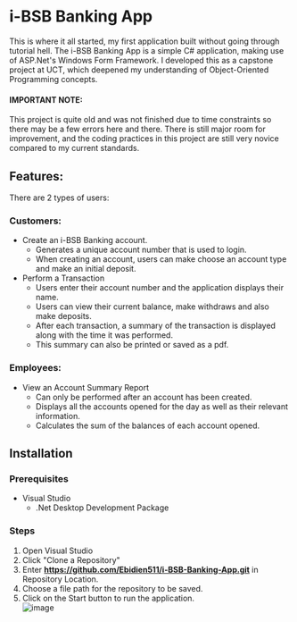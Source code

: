 # i-BSB Banking App

This is where it all started, my first application built without going through tutorial hell. The i-BSB Banking App is a simple  C# application, making use of ASP.Net's Windows Form Framework. I developed this as a capstone project at UCT, which deepened my understanding of Object-Oriented Programming concepts.
#### IMPORTANT NOTE: 
This project is quite old and was not finished due to time constraints so there may be a few errors here and there. There is still major room for improvement, and the coding practices in this project are still very novice compared to my current standards.

## Features:
There are 2 types of users:
### Customers:
- Create an i-BSB Banking account.
  - Generates a unique account number that is used to login.
  - When creating an account, users can make choose an account type and make an initial deposit.
- Perform a Transaction
  - Users enter their account number and the application displays their name.
  - Users can view their current balance, make withdraws and also make deposits.
  - After each transaction, a summary of the transaction is displayed along with the time it was performed.
  - This summary can also be printed or saved as a pdf.
### Employees:
- View an Account Summary Report
  - Can only be performed after an account has been created.
  - Displays all the accounts opened for the day as well as their relevant information.
  - Calculates the sum of the balances of each account opened.
## Installation
### Prerequisites
- Visual Studio
  - .Net Desktop Development Package
### Steps
1. Open Visual Studio
2. Click "Clone a Repository"
3. Enter **https://github.com/Ebidien511/i-BSB-Banking-App.git** in Repository Location.
4. Choose a file path for the repository to be saved.
5. Click on the Start button to run the application.  
   ![image](https://github.com/user-attachments/assets/34586746-b16e-427f-89cd-67ec441e94c2)


 
  
 
  

